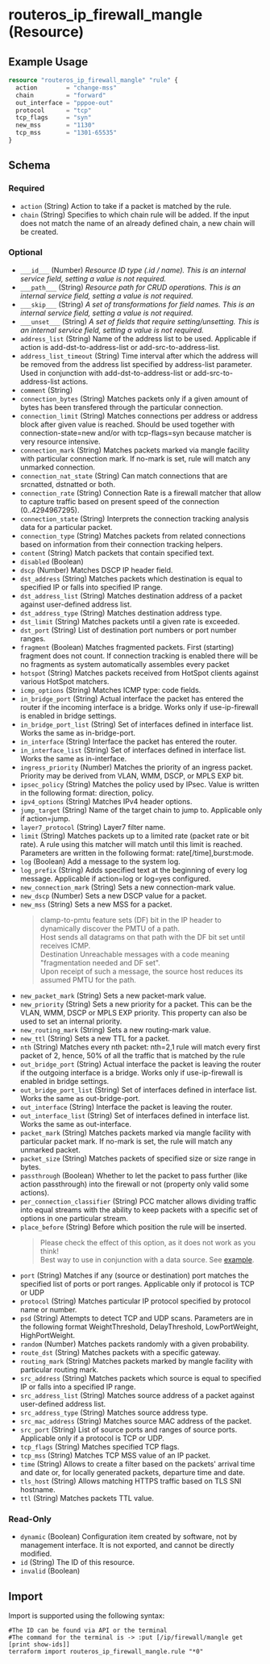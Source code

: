 # routeros_ip_firewall_mangle (Resource)


## Example Usage
```terraform
resource "routeros_ip_firewall_mangle" "rule" {
  action        = "change-mss"
  chain         = "forward"
  out_interface = "pppoe-out"
  protocol      = "tcp"
  tcp_flags     = "syn"
  new_mss       = "1130"
  tcp_mss       = "1301-65535"
}
```

<!-- schema generated by tfplugindocs -->
## Schema

### Required

- `action` (String) Action to take if a packet is matched by the rule.
- `chain` (String) Specifies to which chain rule will be added. If the input does not match the name of an already defined chain, a new chain will be created.

### Optional

- `___id___` (Number) <em>Resource ID type (.id / name). This is an internal service field, setting a value is not required.</em>
- `___path___` (String) <em>Resource path for CRUD operations. This is an internal service field, setting a value is not required.</em>
- `___skip___` (String) <em>A set of transformations for field names. This is an internal service field, setting a value is not required.</em>
- `___unset___` (String) <em>A set of fields that require setting/unsetting. This is an internal service field, setting a value is not required.</em>
- `address_list` (String) Name of the address list to be used. Applicable if action is add-dst-to-address-list or add-src-to-address-list.
- `address_list_timeout` (String) Time interval after which the address will be removed from the address list specified by address-list parameter. Used in conjunction with add-dst-to-address-list or add-src-to-address-list actions.
- `comment` (String)
- `connection_bytes` (String) Matches packets only if a given amount of bytes has been transfered through the particular connection.
- `connection_limit` (String) Matches connections per address or address block after given value is reached. Should be used together with connection-state=new and/or with tcp-flags=syn because matcher is very resource intensive.
- `connection_mark` (String) Matches packets marked via mangle facility with particular connection mark. If no-mark is set, rule will match any unmarked connection.
- `connection_nat_state` (String) Can match connections that are srcnatted, dstnatted or both.
- `connection_rate` (String) Connection Rate is a firewall matcher that allow to capture traffic based on present speed of the connection (0..4294967295).
- `connection_state` (String) Interprets the connection tracking analysis data for a particular packet.
- `connection_type` (String) Matches packets from related connections based on information from their connection tracking helpers.
- `content` (String) Match packets that contain specified text.
- `disabled` (Boolean)
- `dscp` (Number) Matches DSCP IP header field.
- `dst_address` (String) Matches packets which destination is equal to specified IP or falls into specified IP range.
- `dst_address_list` (String) Matches destination address of a packet against user-defined address list.
- `dst_address_type` (String) Matches destination address type.
- `dst_limit` (String) Matches packets until a given rate is exceeded.
- `dst_port` (String) List of destination port numbers or port number ranges.
- `fragment` (Boolean) Matches fragmented packets. First (starting) fragment does not count. If connection tracking is enabled there will be no fragments as system automatically assembles every packet
- `hotspot` (String) Matches packets received from HotSpot clients against various HotSpot matchers.
- `icmp_options` (String) Matches ICMP type: code fields.
- `in_bridge_port` (String) Actual interface the packet has entered the router if the incoming interface is a bridge. Works only if use-ip-firewall is enabled in bridge settings.
- `in_bridge_port_list` (String) Set of interfaces defined in interface list. Works the same as in-bridge-port.
- `in_interface` (String) Interface the packet has entered the router.
- `in_interface_list` (String) Set of interfaces defined in interface list. Works the same as in-interface.
- `ingress_priority` (Number) Matches the priority of an ingress packet. Priority may be derived from VLAN, WMM, DSCP, or MPLS EXP bit.
- `ipsec_policy` (String) Matches the policy used by IPsec. Value is written in the following format: direction, policy.
- `ipv4_options` (String) Matches IPv4 header options.
- `jump_target` (String) Name of the target chain to jump to. Applicable only if action=jump.
- `layer7_protocol` (String) Layer7 filter name.
- `limit` (String) Matches packets up to a limited rate (packet rate or bit rate). A rule using this matcher will match until this limit is reached. Parameters are written in the following format: rate[/time],burst:mode.
- `log` (Boolean) Add a message to the system log.
- `log_prefix` (String) Adds specified text at the beginning of every log message. Applicable if action=log or log=yes configured.
- `new_connection_mark` (String) Sets a new connection-mark value.
- `new_dscp` (Number) Sets a new DSCP value for a packet.
- `new_mss` (String) Sets a new MSS for a packet.  
	> clamp-to-pmtu feature sets (DF) bit in the IP header to dynamically discover the PMTU of a path.  
	> Host sends all datagrams on that path with the DF bit set until receives ICMP.  
	> Destination Unreachable messages with a code meaning "fragmentation needed and DF set".    
	> Upon receipt of such a message, the source host reduces its assumed PMTU for the path.
- `new_packet_mark` (String) Sets a new packet-mark value.
- `new_priority` (String) Sets a new priority for a packet. This can be the VLAN, WMM, DSCP or MPLS EXP priority. This property can also be used to set an internal priority.
- `new_routing_mark` (String) Sets a new routing-mark value.
- `new_ttl` (String) Sets a new TTL for a packet.
- `nth` (String) Matches every nth packet: nth=2,1 rule will match every first packet of 2, hence, 50% of all the traffic that is matched by the rule
- `out_bridge_port` (String) Actual interface the packet is leaving the router if the outgoing interface is a bridge. Works only if use-ip-firewall is enabled in bridge settings.
- `out_bridge_port_list` (String) Set of interfaces defined in interface list. Works the same as out-bridge-port.
- `out_interface` (String) Interface the packet is leaving the router.
- `out_interface_list` (String) Set of interfaces defined in interface list. Works the same as out-interface.
- `packet_mark` (String) Matches packets marked via mangle facility with particular packet mark. If no-mark is set, the rule will match any unmarked packet.
- `packet_size` (String) Matches packets of specified size or size range in bytes.
- `passthrough` (Boolean) Whether to let the packet to pass further (like action passthrough) into the firewall or not (property only valid some actions).
- `per_connection_classifier` (String) PCC matcher allows dividing traffic into equal streams with the ability to keep packets with a specific set of options in one particular stream.
- `place_before` (String) Before which position the rule will be inserted.  
	> Please check the effect of this option, as it does not work as you think!  
	> Best way to use in conjunction with a data source. See [example](../data-sources/firewall.md#example-usage).
- `port` (String) Matches if any (source or destination) port matches the specified list of ports or port ranges. Applicable only if protocol is TCP or UDP
- `protocol` (String) Matches particular IP protocol specified by protocol name or number.
- `psd` (String) Attempts to detect TCP and UDP scans. Parameters are in the following format WeightThreshold, DelayThreshold, LowPortWeight, HighPortWeight.
- `random` (Number) Matches packets randomly with a given probability.
- `route_dst` (String) Matches packets with a specific gateway.
- `routing_mark` (String) Matches packets marked by mangle facility with particular routing mark.
- `src_address` (String) Matches packets which source is equal to specified IP or falls into a specified IP range.
- `src_address_list` (String) Matches source address of a packet against user-defined address list.
- `src_address_type` (String) Matches source address type.
- `src_mac_address` (String) Matches source MAC address of the packet.
- `src_port` (String) List of source ports and ranges of source ports. Applicable only if a protocol is TCP or UDP.
- `tcp_flags` (String) Matches specified TCP flags.
- `tcp_mss` (String) Matches TCP MSS value of an IP packet.
- `time` (String) Allows to create a filter based on the packets' arrival time and date or, for locally generated packets, departure time and date.
- `tls_host` (String) Allows matching HTTPS traffic based on TLS SNI hostname.
- `ttl` (String) Matches packets TTL value.

### Read-Only

- `dynamic` (Boolean) Configuration item created by software, not by management interface. It is not exported, and cannot be directly modified.
- `id` (String) The ID of this resource.
- `invalid` (Boolean)

## Import
Import is supported using the following syntax:
```shell
#The ID can be found via API or the terminal
#The command for the terminal is -> :put [/ip/firewall/mangle get [print show-ids]]
terraform import routeros_ip_firewall_mangle.rule "*0"
```
